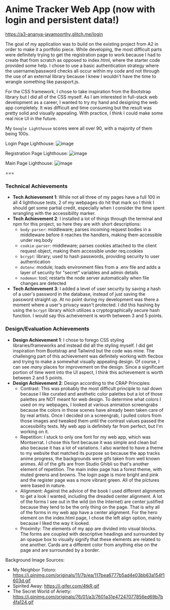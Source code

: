 Anime Tracker Web App (now with login and persistent data!)
===
https://a3-ananya-jayamoorthy.glitch.me/login 
 
The goal of my application was to build on the existing project from A2 in order to make it a portfolio piece. While developing, the most difficult parts were definitely trying to get the registration page to work because I had to create that from scratch as opposed to index.html, where the starter code provided some help. I chose to use a basic authentication strategy where the username/password checks all occur within my code and not through the use of an external library because I knew I wouldn't have the time to wrangle something like passport.js.

For the CSS framework, I chose to take inspiration from the Bootstrap library but I did all of the CSS myself. As I am interested in full-stack web development as a career, I wanted to try my hand and designing the web app completely. It was difficult and time consuming but the result was pretty solid and visually appealing. With practice, I think I could make some real nice UI in the future.

My `Google Lighthouse` scores were all over 90, with a majority of them being 100s.

Login Page Lighthouse:
![image](https://github.com/user-attachments/assets/801bbeb6-fd2a-4c1a-989e-ff2ce374735f)

Registration Page Lighthouse:
![image](https://github.com/user-attachments/assets/8eadefd3-3e79-4641-ae3f-565ff38d2324)

Main Page Lighthouse:
![image](https://github.com/user-attachments/assets/01763abc-c97f-4b40-b0e2-b5f590625d2d)

===

### Technical Achievements
- **Tech Achievement 1**: While not all three of my pages have a full 100 in all 4 lighthouse tests, 2 of my webpages do hit that mark so I think I should get some partial credit, especially when I consider the time spent wrangling with the accessibility marker.
- **Tech Achievement 2**: I installed a lot of things through the terminal and npm for this project, so here they are with short descriptions:
    - `body-parser`: middleware; parses incoming request bodies in a middleware before it reaches the handlers, making them accessible under req.body
    - `cookie-parser`: middleware; parses cookies attached to the client request object, making them accessible under req.cookies
    - `bcrypt`: library; used to hash passwords, providing security to user authentication
    - `dotenv`: module; loads environment files from a .env file and adds a layer of security for "secret" variables and admin details
    - `nodemon`: tool; restarts the node server automatically when file changes are detected
 - **Tech Achievement 3**: I added a level of user security by saving a hash of a user's password in the database, instead of just saving the password straight up. At no point during my development was there a moment where a user's privacy wasn't protected. I did this hashing by using the `bcrypt` library which utilizes a cryptographically secure hash function. I would say this acheivement is worth between 3 and 5 points.

### Design/Evaluation Achievements
- **Design Achievement 1**: I chose to forego CSS styling libraries/frameworks and instead did all the styling myself. I did get inspiration from Bootstrap and Tailwind but the code was mine. The challengng part of this achievement was definitely working with flecbox and trying to make a somewhat visually appealing design. Of course, I can see *many* places for improvement on the design. Since a significant portion of time went into the UI aspect, I think this achievement is worth between 2 and 5 points.
- **Design Achievement 2**: Design according to the CRAP Principles:
    - Contrast: This was probably the most difficult principle to nail down because I like curated and aesthetic color palettes but a lot of those palettes are NOT meant for web design. To determine what colors I used on my webpages, I looked at various animation screengrabs because the colors in those scenes have already been taken care of by real artists. Once I decided on a screengrab, I pulled colors from those images and tweaked them until the contrast values passed the accessibility tests. My web app is definitely far from perfect, but I'm working on it.
    - Repetition: I stuck to only one font for my web app, which was Montserrat. I chose this font because it was simple and clean but also because it has a lot of variations. I also wanted to have a theme to my website that matched its purpose so because the app tracks anime progress, the backgrounds were gifs taken from well known animes. All of the gifs are from Studio Ghibli so that's another element of repetition. The main index page has a forest theme, with muted greens and browns. The login page is more bright and pink and the register page was a more vibrant green. All of the pictures were based in nature.
    - Alignment: Against the advice of the book I used different alignments to get a look I wanted, including the dreaded center alignment. A lot of the forms I see out in the wild (on the Internet) are center justified because they tend to be the only thing on the page. That is why all of the forms in my web app have a center alignment. For the hero element on the index.html page, I chose the left align option, mainly because I liked the way it looked.
    - Proximity: The elements of my app are divided into visual blocks. The forms are coupled with descriptive headings and surrounded by an opaque box to visually signify that these elements are related to one another. Cards are a different color from anything else on the page and are surrounded by a border.
 
Background Image Sources: 
- My Neighbor Totoro: https://i.pinimg.com/originals/11/7b/ea/117bea6777b5ad4e03bb63a154f1603d.gif
- Spirited Away: https://i.gifer.com/4tkR.gif
- The Secret World of Arietty: https://i.pinimg.com/originals/76/01/a3/7601a31e47247077856ed69b7b4fa124.gif 

